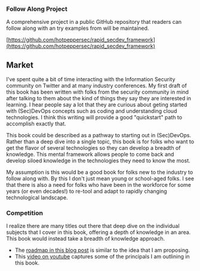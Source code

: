 
### Follow Along Project

A comprehensive project in a public GitHub repository that readers can follow 
along with an try examples from will be maintained. 

[https://github.com/hotpeppersec/rapid_secdev_framework](https://github.com/hotpeppersec/rapid_secdev_framework)

## Market

I've spent quite a bit of time interacting with the Information Security community on
Twitter and at many industry conferences. My first draft of this book has been written with 
folks from the security community in mind after talking to them about the kind of 
things they say they are interested in learning. I hear people 
say a lot that they are curious about geting started with (Sec)DevOps concepts such 
as coding and understanding cloud technologies. I think this writing will provide a 
good "quickstart" path to accomplish exactly that.

This book could be described as a pathway to starting out in (Sec)DevOps. Rather than a deep 
dive into a single topic, this book is for folks who want to get the flavor 
of several technologies so they can develop a breadth of knowledge. This mental framework
allows people to come back and develop siloed knowledge in the technologies they need to
know the most.

My assumption is this would be a good book for folks new to the industry to follow 
along with. By this I don't just mean young or school-aged folks.
I see that there is also a need for folks who have been in the workforce 
for some years (or even decades!) to re-tool and adapt to rapidly changing 
technological landscape. 

### Competition

I realize there are many titles out there that deep dive on the individual subjects
that I cover in this book, offering a depth of knowledge in an area. 
This book would instead take a breadth of knowledge approach. 

- The [roadmap in this blog post](https://medium.com/@devfire/how-to-become-a-devops-engineer-in-six-months-or-less-366097df7737) is similar to the
idea that I am proposing.
- This [video on youtube](https://www.youtube.com/watch?v=OkidaZmnADw) captures some of the principals I am outlining in this book.